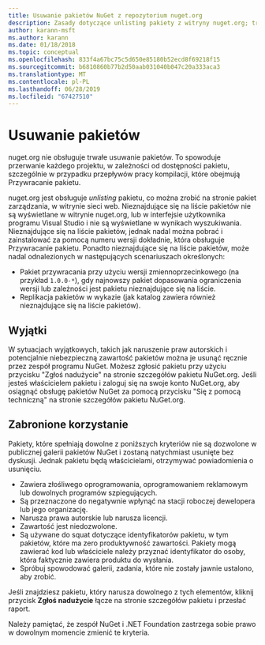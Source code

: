 ```yaml
---
title: Usuwanie pakietów NuGet z repozytorium nuget.org
description: Zasady dotyczące unlisting pakiety z witryny nuget.org; trwałego usunięcia nie jest obsługiwane z wyjątkiem na pakiety naruszyć innych zasad.
author: karann-msft
ms.author: karann
ms.date: 01/18/2018
ms.topic: conceptual
ms.openlocfilehash: 833f4a67bc75c5d650e85180b52ecd8f69218f15
ms.sourcegitcommit: b6810860b77b2d50aab031040b047c20a333aca3
ms.translationtype: MT
ms.contentlocale: pl-PL
ms.lasthandoff: 06/28/2019
ms.locfileid: "67427510"
---
```

# <a name="deleting-packages"></a>Usuwanie pakietów

nuget.org nie obsługuje trwałe usuwanie pakietów. To spowoduje przerwanie każdego projektu, w zależności od dostępności pakietu, szczególnie w przypadku przepływów pracy kompilacji, które obejmują Przywracanie pakietu.

nuget.org jest obsługuje *unlisting* pakietu, co można zrobić na stronie pakiet zarządzania, w witrynie sieci web. Nieznajdujące się na liście pakietów nie są wyświetlane w witrynie nuget.org, lub w interfejsie użytkownika programu Visual Studio i nie są wyświetlane w wynikach wyszukiwania. Nieznajdujące się na liście pakietów, jednak nadal można pobrać i zainstalować za pomocą numeru wersji dokładnie, która obsługuje Przywracanie pakietu. Ponadto nieznajdujące się na liście pakietów, może nadal odnalezionych w następujących scenariuszach określonych:

- Pakiet przywracania przy użyciu wersji zmiennoprzecinkowego (na przykład `1.0.0-*`), gdy najnowszy pakiet dopasowania ograniczenia wersji lub zależności jest pakietu nieznajdujące się na liście.
- Replikacja pakietów w wykazie (jak katalog zawiera również nieznajdujące się na liście pakietów).

## <a name="exceptions"></a>Wyjątki

W sytuacjach wyjątkowych, takich jak naruszenie praw autorskich i potencjalnie niebezpieczną zawartość pakietów można je usunąć ręcznie przez zespół programu NuGet. Możesz zgłosić pakietu przy użyciu przycisku "Zgłoś nadużycie" na stronie szczegółów pakietu NuGet.org. Jeśli jesteś właścicielem pakietu i zaloguj się na swoje konto NuGet.org, aby osiągnąć obsługę pakietów NuGet za pomocą przycisku "Się z pomocą techniczną" na stronie szczegółów pakietu NuGet.org.

## <a name="prohibited-use"></a>Zabronione korzystanie

Pakiety, które spełniają dowolne z poniższych kryteriów nie są dozwolone w publicznej galerii pakietów NuGet i zostaną natychmiast usunięte bez dyskusji. Jednak pakietu będą właścicielami, otrzymywać powiadomienia o usunięciu.

- Zawiera złośliwego oprogramowania, oprogramowaniem reklamowym lub dowolnych programów szpiegujących.
- Są przeznaczone do negatywnie wpłynąć na stacji roboczej dewelopera lub jego organizację.
- Narusza prawa autorskie lub narusza licencji.
- Zawartość jest niedozwolone.
- Są używane do squat dotyczące identyfikatorów pakietu, w tym pakietów, które ma zero produktywność zawartości. Pakiety mogą zawierać kod lub właściciele należy przyznać identyfikator do osoby, która faktycznie zawiera produktu do wysłania.
- Spróbuj spowodować galerii, zadania, które nie zostały jawnie ustalono, aby zrobić.

Jeśli znajdziesz pakietu, który narusza dowolnego z tych elementów, kliknij przycisk **Zgłoś nadużycie** łącze na stronie szczegółów pakietu i przesłać raport.

Należy pamiętać, że zespół NuGet i .NET Foundation zastrzega sobie prawo w dowolnym momencie zmienić te kryteria.
